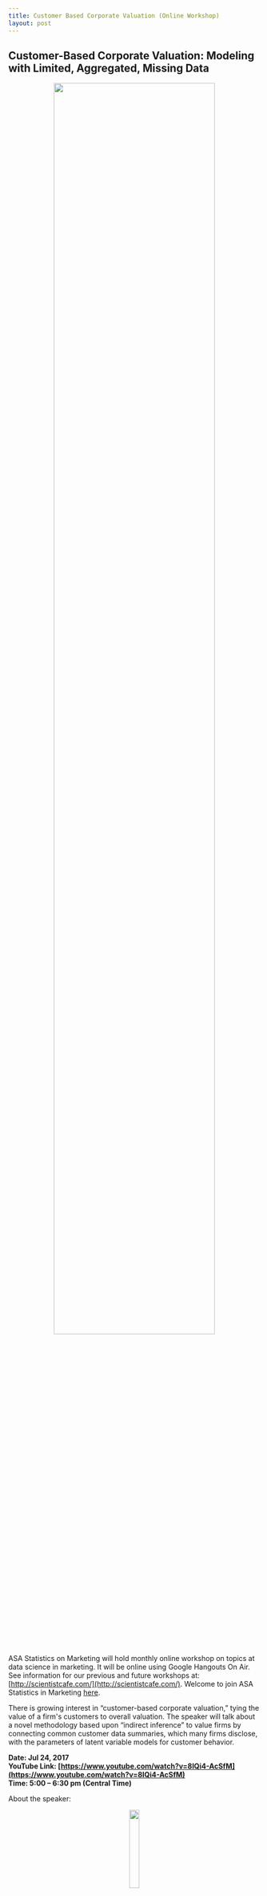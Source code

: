 ```yaml
---
title: Customer Based Corporate Valuation (Online Workshop)
layout: post
---
```


## Customer-Based Corporate Valuation: Modeling with Limited, Aggregated, Missing Data

<p align="center">
  <img src="http://scientistcafe.com/images/Corporate-Valuation-Services.png"  width="80%" />
</p>


ASA Statistics on Marketing will hold monthly online workshop on topics at data science in marketing. 
It will be online using Google Hangouts On Air. See information for our previous and 
future workshops at: [http://scientistcafe.com/](http://scientistcafe.com/).  Welcome to join ASA Statistics in Marketing 
[here](http://community.amstat.org/statisticsinmarketingsection/home).  

There is growing interest in “customer-based corporate valuation,” tying the value of a firm's customers to 
overall valuation. The speaker will talk about a novel methodology based upon “indirect inference” to value 
firms by connecting common customer data summaries, which many firms disclose, with the parameters of latent 
variable models for customer behavior.

**Date: Jul 24, 2017**  
**YouTube Link: [https://www.youtube.com/watch?v=8IQi4-AcSfM](https://www.youtube.com/watch?v=8IQi4-AcSfM)**  
**Time: 5:00 – 6:30 pm (Central Time)**  

About the speaker: 

<p align="center">
  <img src="http://scientistcafe.com/images/DanMcCarthy.png" width="20%" />
</p>


**Dan McCarthy**, fifth year Ph.D. candidate in the Statistics Department at the Wharton School of the University of 
Pennsylvania, and resident data scientist for the Wharton Customer Analytics Initiative. His research specialty 
is the application of leading-edge statistical methodology to contemporary empirical marketing problems. 
His research interests include customer lifetime value (CLV), Bayesian computation, missing data problems, 
the marketing/finance interface, digital marketing analytics, and online advertising.